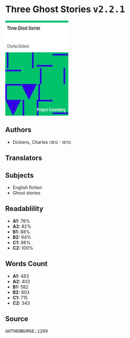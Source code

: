 # Three Ghost Stories <kbd>v2.2.1</kbd>

![](./cover.medium.jpg "")

## Authors


 - Dickens, Charles <small>(1812 - 1870)</small>

## Translators



## Subjects


 - English fiction
 - Ghost stories

## Readablility


 - **A1:** 76%
 - **A2:** 82%
 - **B1:** 88%
 - **B2:** 94%
 - **C1:** 98%
 - **C2:** 100%

## Words Count


 - **A1:** 483
 - **A2:** 403
 - **B1:** 582
 - **B2:** 803
 - **C1:** 715
 - **C2:** 343

## Source


<kbd>GUTHENBURGE:1289</kbd>

